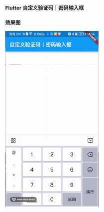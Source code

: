 ### Flutter 自定义验证码｜密码输入框
### 效果图
<img src="https://github.com/Xie-Yin/custom_field/blob/main/img/gif.gif" width="300"/>